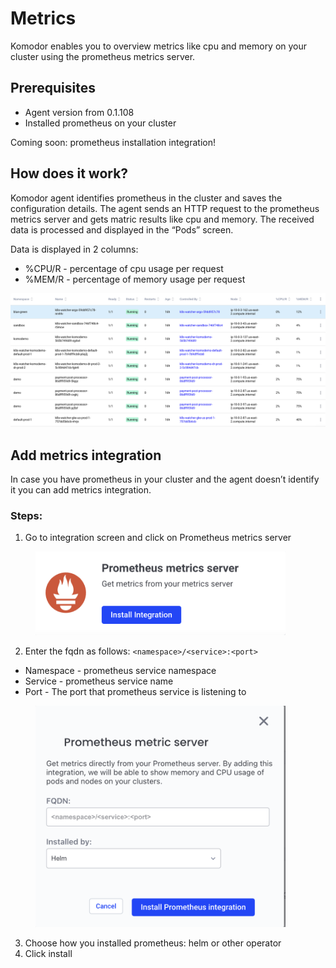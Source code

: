 # Metrics

Komodor enables you to overview metrics like cpu and memory on your cluster using the prometheus metrics server.

## Prerequisites

- Agent version from 0.1.108
- Installed prometheus on your cluster

Coming soon: prometheus installation integration!

## How does it work?

Komodor agent identifies prometheus in the cluster and saves the configuration details.
The agent sends an HTTP request to the prometheus metrics server and gets matric results like cpu and memory. The received data is processed and displayed in the “Pods” screen.

Data is displayed in 2 columns:

- %CPU/R - percentage of cpu usage per request
- %MEM/R - percentage of memory usage per request

<img src="./img/pod_metrics.png" width="550">

## Add metrics integration

In case you have prometheus in your cluster and the agent doesn’t identify it you can add metrics integration.

### Steps:

1. Go to integration screen and click on Prometheus metrics server

<figure>
    <img src="./img/prometheus_metrics_icon.png" width="400">
</figure>

2. Enter the fqdn as follows: `<namespace>/<service>:<port>`

- Namespace - prometheus service namespace
- Service - prometheus service name
- Port - The port that prometheus service is listening to
<figure>
    <img src="./img/prometheus_metrics.png" width="400">
</figure>

3. Choose how you installed prometheus: helm or other operator
4. Click install
